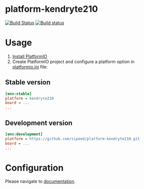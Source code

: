 # platform-kendryte210
[![Build Status](https://api.travis-ci.org/sipeed/platform-kendryte210.svg?branch=master)](https://travis-ci.org/sipeed/platform-kendryte210)
[![Build status](https://ci.appveyor.com/api/projects/status/s78chv6nek6s30nm?svg=true)](https://ci.appveyor.com/project/Zepan/platform-kendryte210)

# Usage

1. [Install PlatformIO](http://platformio.org)
2. Create PlatformIO project and configure a platform option in [platformio.ini](https://docs.platformio.org/page/projectconf.html) file:

## Stable version

```ini
[env:stable]
platform = kendryte210
board = ...
...
```

## Development version

```ini
[env:development]
platform = https://github.com/sipeed/platform-kendryte210.git
board = ...
...
```

# Configuration

Please navigate to [documentation](https://docs.platformio.org/page/platforms/kendryte210.html).
